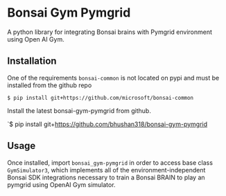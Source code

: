 # Bonsai Gym Pymgrid

A python library for integrating Bonsai brains with Pymgrid environment using Open AI Gym.


## Installation

One of the requirements `bonsai-common` is not located on pypi and must be installed from the github repo

`$ pip install git+https://github.com/microsoft/bonsai-common`

Install the latest bonsai-gym-pymgrid from github.

`$ pip install git+https://github.com/bhushan318/bonsai-gym-pymgrid

## Usage

Once installed, import `bonsai_gym-pymgrid` in order to access
base class `GymSimulator3`, which implements all of the
environment-independent Bonsai SDK integrations necessary to
train a Bonsai BRAIN to play an pymgrid using OpenAI Gym simulator.
